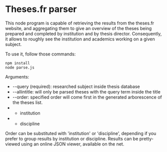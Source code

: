 # Theses.fr parser

This node program is capable of retrieving the results from the theses.fr website, and aggregating them to give an overview of the theses being prepared and completed by institution and by thesis director. Consequently, it allows to roughly see the institution and academics working on a given subject.

To use it, follow those commands:

```
npm install
node parse.js 
```

Arguments:
- --query (required): researched subject inside thesis database
- --allintitle: will only be parsed theses with the query term inside the title
- --order: specified order will come first in the generated arborescence of the theses list.
- - institution
- - discipline

Order can be substituted with 'institution' or 'discipline', depending if you prefer to group results by institution or discipline. Results can be pretty-viewed using an online JSON viewer, available on the net.